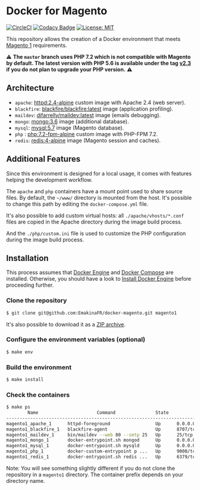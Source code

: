 # Docker for Magento
[![CircleCI](https://circleci.com/gh/EmakinaFR/docker-magento.svg?style=svg)](https://circleci.com/gh/EmakinaFR/docker-magento)
[![Codacy Badge](https://api.codacy.com/project/badge/Grade/6b7e8b07b8124506a405a7aeb4793199)](https://www.codacy.com/app/ajardin/docker-magento?utm_source=github.com&amp;utm_medium=referral&amp;utm_content=EmakinaFR/docker-magento&amp;utm_campaign=Badge_Grade)
[![License: MIT](https://img.shields.io/badge/License-MIT-blue.svg)](https://opensource.org/licenses/MIT)

This repository allows the creation of a Docker environment that meets
[Magento 1](http://devdocs.magento.com/guides/m1x/system-requirements.html) requirements.

:warning: **The `master` branch uses PHP 7.2 which is not compatible with Magento by default. The latest version with
PHP 5.6 is available under the tag [v2.3](https://github.com/EmakinaFR/docker-magento/releases/tag/v2.3) if you do not
plan to upgrade your PHP version.** :warning:

## Architecture
* `apache`: [httpd:2.4-alpine](https://github.com/EmakinaFR/docker-magento/blob/master/apache/Dockerfile) custom image with Apache 2.4 (web server).
* `blackfire`: [blackfire/blackfire:latest](https://hub.docker.com/r/blackfire/blackfire/) image (application profiling).
* `maildev`: [djfarrelly/maildev:latest](https://hub.docker.com/r/djfarrelly/maildev/) image (emails debugging).
* `mongo`: [mongo:3.6](https://store.docker.com/images/mongo) image (additional database).
* `mysql`: [mysql:5.7](https://store.docker.com/images/mysql) image (Magento database).
* `php` : [php:7.2-fpm-alpine](https://github.com/EmakinaFR/docker-magento/blob/master/php/Dockerfile) custom image with PHP-FPM 7.2.
* `redis`: [redis:4-alpine](https://store.docker.com/images/redis) image (Magento session and caches).

## Additional Features
Since this environment is designed for a local usage, it comes with features helping the development workflow.

The `apache` and `php` containers have a mount point used to share source files.
By default, the `~/www/` directory is mounted from the host. It's possible to change this path by editing
the `docker-compose.yml` file.

It's also possible to add custom virtual hosts: all `./apache/vhosts/*.conf` files are copied in the Apache directory
during the image build process.

And the `./php/custom.ini` file is used to customize the PHP configuration during the image build process. 

## Installation
This process assumes that [Docker Engine](https://www.docker.com/docker-engine)
and [Docker Compose](https://docs.docker.com/compose/) are installed.
Otherwise, you should have a look to [Install Docker Engine](https://docs.docker.com/engine/installation/)
before proceeding further.

### Clone the repository
```bash
$ git clone git@github.com:EmakinaFR/docker-magento.git magento1
```
It's also possible to download it as a [ZIP archive](https://github.com/EmakinaFR/docker-magento/archive/master.zip).

### Configure the environment variables (optional)
```bash
$ make env
```

### Build the environment
```bash
$ make install
```

### Check the containers
```bash
$ make ps
        Name                      Command               State              Ports
--------------------------------------------------------------------------------------------
magento1_apache_1      httpd-foreground                 Up      0.0.0.0:443->443/tcp, 80/tcp
magento1_blackfire_1   blackfire-agent                  Up      8707/tcp
magento1_maildev_1     bin/maildev --web 80 --smtp 25   Up      25/tcp, 0.0.0.0:1080->80/tcp
magento1_mongo_1       docker-entrypoint.sh mongod      Up      0.0.0.0:27017->27017/tcp
magento1_mysql_1       docker-entrypoint.sh mysqld      Up      0.0.0.0:3306->3306/tcp
magento1_php_1         docker-custom-entrypoint p ...   Up      9000/tcp
magento1_redis_1       docker-entrypoint.sh redis ...   Up      6379/tcp
```
Note: You will see something slightly different if you do not clone the repository in a `magento1` directory.
The container prefix depends on your directory name.
